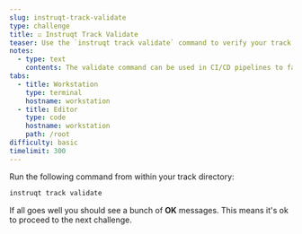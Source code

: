 ```yaml
---
slug: instruqt-track-validate
type: challenge
title: ☑️ Instruqt Track Validate
teaser: Use the `instruqt track validate` command to verify your track code.
notes:
  - type: text
    contents: The validate command can be used in CI/CD pipelines to fail fast when invalid configurations are detected.
tabs:
  - title: Workstation
    type: terminal
    hostname: workstation
  - title: Editor
    type: code
    hostname: workstation
    path: /root
difficulty: basic
timelimit: 300
---
```

<style type="text/css" rel="stylesheet">
hr.cyan { background-color: cyan; color: cyan; height: 2px; margin-bottom: -10px; }
h2.cyan { color: cyan; }
</style>Run the following command from within your track directory:

```bash
instruqt track validate
```

If all goes well you should see a bunch of **OK** messages. This means it's ok to proceed to the next challenge.